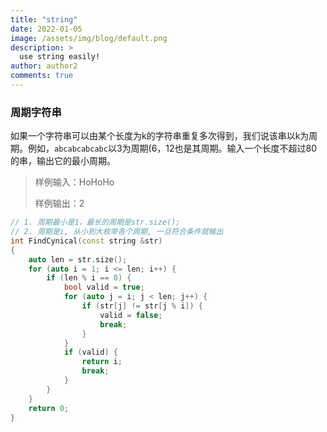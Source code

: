 ```yaml
---
title: "string"
date: 2022-01-05
image: /assets/img/blog/default.png
description: >
  use string easily!
author: author2
comments: true
---
```


### 周期字符串

如果一个字符串可以由某个长度为k的字符串重复多次得到，我们说该串以k为周期。例如，`abcabcabcabc`以3为周期(6，12也是其周期。输入一个长度不超过80的串，输出它的最小周期。

> 样例输入：HoHoHo
>
> 样例输出：2

```c++
// 1. 周期最小是1，最长的周期是str.size();
// 2. 周期是i, 从小到大枚举各个周期, 一旦符合条件就输出
int FindCynical(const string &str)
{
    auto len = str.size();
    for (auto i = 1; i <= len; i++) {
        if (len % i == 0) {
            bool valid = true;
            for (auto j = i; j < len; j++) {
                if (str[j] != str[j % i]) {
                    valid = false;
                    break;
                }
            }
            if (valid) {
                return i;
                break;
            }
        }
    }
    return 0;
}
```


